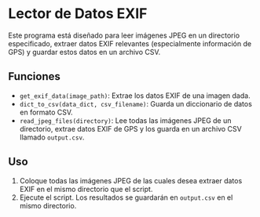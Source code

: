 # Lector de Datos EXIF

Este programa está diseñado para leer imágenes JPEG en un directorio especificado, extraer datos EXIF relevantes (especialmente información de GPS) y guardar estos datos en un archivo CSV.

## Funciones

- `get_exif_data(image_path)`: Extrae los datos EXIF de una imagen dada.
- `dict_to_csv(data_dict, csv_filename)`: Guarda un diccionario de datos en formato CSV.
- `read_jpeg_files(directory)`: Lee todas las imágenes JPEG de un directorio, extrae datos EXIF de GPS y los guarda en un archivo CSV llamado `output.csv`.

## Uso

1. Coloque todas las imágenes JPEG de las cuales desea extraer datos EXIF en el mismo directorio que el script.
2. Ejecute el script. Los resultados se guardarán en `output.csv` en el mismo directorio.